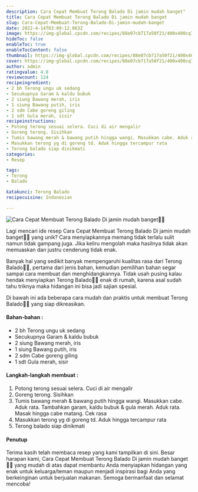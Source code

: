 ```yaml
---
description: Cara Cepat Membuat Terong Balado Di jamin mudah banget"
title: Cara Cepat Membuat Terong Balado Di jamin mudah banget
slug: Cara-Cepat-Membuat-Terong-Balado-Di-jamin-mudah-banget
date: 2022-4-14T03:09:12.063Z
image: https://img-global.cpcdn.com/recipes/88e07cb717a50f21/400x400cq70/photo.jpg
hideToc: false
enableToc: true
enableTocContent: false
thumbnail: https://img-global.cpcdn.com/recipes/88e07cb717a50f21/400x400cq70/photo.jpg
cover: https://img-global.cpcdn.com/recipes/88e07cb717a50f21/400x400cq70/photo.jpg
author: admin
ratingvalue: 4.8
reviewcount: 124
recipeingredient:
- 2 bh Terong ungu uk sedang
- Secukupnya Garam & kaldu bubuk
- 2 siung Bawang merah, iris
- 1 siung Bawang putih, iris
- 2 sdm Cabe goreng giling
- 1 sdt Gula merah, sisir
recipeinstructions:
- Potong terong sesuai selera. Cuci di air mengalir
- Goreng terong. Sisihkan
- Tumis bawang merah & bawang putih hingga wangi. Masukkan cabe. Aduk rata. Tambahkan garam, kaldu bubuk & gula merah. Aduk rata. Masak hingga cabe matang. Cek rasa
- Masukkan terong yg di goreng td. Aduk hingga tercampur rata
- Terong balado siap dinikmati
categories:
- Resep

tags:
- Terong
- Balado

katakunci: Terong Balado
recipecuisine: Indonesian

---
```


![Cara Cepat Membuat Terong Balado Di jamin mudah banget👩‍🍳](https://img-global.cpcdn.com/recipes/88e07cb717a50f21/400x400cq70/photo.jpg)

Lagi mencari ide resep Cara Cepat Membuat Terong Balado Di jamin mudah banget👩‍🍳 yang unik? Cara menyiapkannya memang tidak terlalu sulit namun tidak gampang juga. Jika keliru mengolah maka hasilnya tidak akan memuaskan dan justru cenderung tidak enak.

Banyak hal yang sedikit banyak mempengaruhi kualitas rasa dari Terong Balado👩‍🍳, pertama dari jenis bahan, kemudian pemilihan bahan segar sampai cara membuat dan menghidangkannya. Tidak usah pusing kalau hendak menyiapkan Terong Balado👩‍🍳 enak di rumah, karena asal sudah tahu triknya maka hidangan ini bisa jadi sajian spesial.

Di bawah ini ada beberapa cara mudah dan praktis untuk membuat Terong Balado👩‍🍳 yang siap dikreasikan.

<!--inarticleads1-->

#### Bahan-bahan :

- 2 bh Terong ungu uk sedang
- Secukupnya Garam & kaldu bubuk
- 2 siung Bawang merah, iris
- 1 siung Bawang putih, iris
- 2 sdm Cabe goreng giling
- 1 sdt Gula merah, sisir

<!--inarticleads2-->

#### Langkah-langkah membuat :

1. Potong terong sesuai selera. Cuci di air mengalir
1. Goreng terong. Sisihkan
1. Tumis bawang merah & bawang putih hingga wangi. Masukkan cabe. Aduk rata. Tambahkan garam, kaldu bubuk & gula merah. Aduk rata. Masak hingga cabe matang. Cek rasa
1. Masukkan terong yg di goreng td. Aduk hingga tercampur rata
1. Terong balado siap dinikmati

#### Penutup

Terima kasih telah membaca resep yang kami tampilkan di sini. Besar harapan kami, Cara Cepat Membuat Terong Balado Di jamin mudah banget👩‍🍳 yang mudah di atas dapat membantu Anda menyiapkan hidangan yang enak untuk keluarga/teman maupun menjadi inspirasi bagi Anda yang berkeinginan untuk berjualan makanan. Semoga bermanfaat dan selamat mencoba!